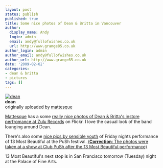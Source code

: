 ```yaml
---
layout: post
status: publish
published: true
title: Some nice photos of Dean & Britta in Vancouver
author:
  display_name: Andy
  login: admin
  email: andy@fullofwishes.co.uk
  url: http://www.grange85.co.uk
author_login: admin
author_email: andy@fullofwishes.co.uk
author_url: http://www.grange85.co.uk
date: '2009-02-02'
categories:
- dean & britta
- pictures
tags: []
---
```

<div class="imagebox-a"><a href="http://www.flickr.com/photos/mattesque/3243305644/" title="Photo Sharing"><img src="https://farm4.static.flickr.com/3265/3243305644_85fc9f4aa2_m.jpg" alt="dean" /></a><br/><strong>dean</strong><br/>originally uploaded by <a href="http://www.flickr.com/people/mattesque/">mattesque</a></div>
<div>
<p><a href="http://www.flickr.com/photos/mattesque/">Mattesque</a> has a some <a href="http://www.flickr.com/photos/mattesque/3243305644/">really nice photos of Dean & Britta's instore perfromance at Zulu Records</a> on Flickr. I love the casual look of the band lounging around Dean.</p>
<p>There's also some <a href="http://www.flickr.com/photos/sensibleyouth/sets/72157613209023069/">nice pics by sensible youth</a> of Friday nights performance of 13 Most Beautiful at the PuSh festival. <ins datetime="2009-02-02T22:36:24+00:00">(<strong>Correction</strong>: The photos were taken at a show at Club PuSh after the 13 Most Beautiful performance)</ins>  </p>
<p>13 Most Beautiful's next stop is in <span class="removed_link" title="www.sffs.org">San Francisco tomorrow (Tuesday) night at the Palace of Fine Arts</span>.</p>
<p><br clear="right"/>
</div>
